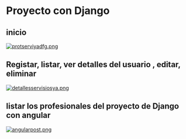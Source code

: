 # Proyecto con Django

## inicio

[![protserviyadfg.png](https://i.postimg.cc/9M9xSQ3b/protserviyadfg.png)](https://postimg.cc/qhkX60v6)

## Registar, listar, ver detalles del usuario , editar, eliminar

[![detallesservisiosya.png](https://i.postimg.cc/SQrDG2bG/detallesservisiosya.png)](https://postimg.cc/HjrwYLxJ)

## listar los profesionales del proyecto de Django con angular

[![angularpost.png](https://i.postimg.cc/zGwRkHVk/angularpost.png)](https://postimg.cc/qNRRJRct)

